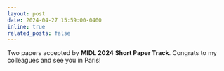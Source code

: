 ```yaml
---
layout: post
date: 2024-04-27 15:59:00-0400
inline: true
related_posts: false
---
```


Two papers accepted by **MIDL 2024 Short Paper Track**. Congrats to my colleagues and see you in Paris!
